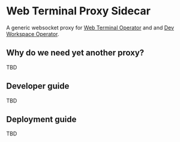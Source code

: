 # Web Terminal Proxy Sidecar

A generic websocket proxy for [Web Terminal Operator](https://github.com/redhat-developer/web-terminal-operator) and and [Dev Workspace Operator](https://github.com/devfile/devworkspace-operator).

## Why do we need yet another proxy?

TBD

## Developer guide

TBD

## Deployment guide

TBD
